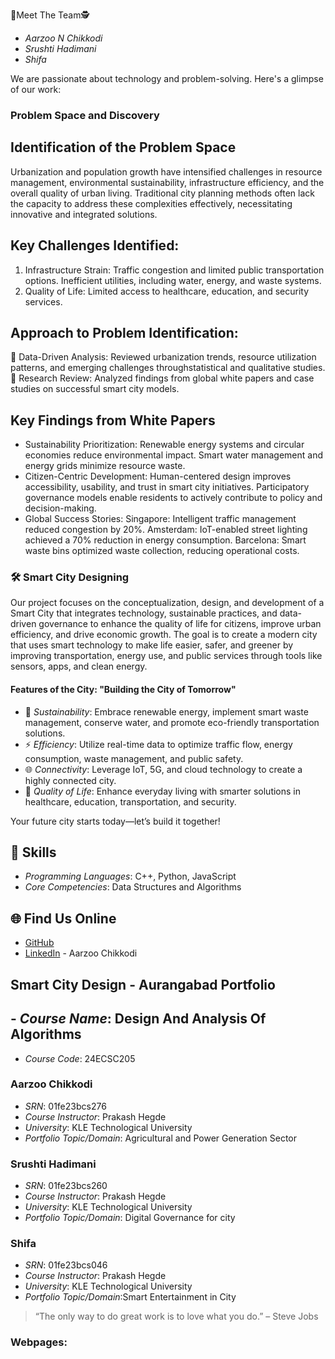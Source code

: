 
🥷Meet The Team🕵️
- *Aarzoo N Chikkodi*
- *Srushti Hadimani*
- *Shifa*

We are passionate about technology and problem-solving. Here's a glimpse of our work:
### Problem Space and Discovery
## Identification of the Problem Space
Urbanization and population growth have intensified challenges in resource management, environmental sustainability, infrastructure efficiency, and the overall quality of urban living. Traditional city planning methods often lack the capacity to address these complexities effectively, necessitating innovative and integrated solutions.

## Key Challenges Identified:
1. Infrastructure Strain:
Traffic congestion and limited public transportation options.
Inefficient utilities, including water, energy, and waste systems.
2. Quality of Life:
Limited access to healthcare, education, and security services.
## Approach to Problem Identification:
🌱 Data-Driven Analysis: Reviewed urbanization trends, resource utilization patterns, and emerging challenges throughstatistical and qualitative studies.
🌱 Research Review: Analyzed findings from global white papers and case studies on successful smart city models.

## Key Findings from White Papers
- Sustainability Prioritization:
Renewable energy systems and circular economies reduce environmental impact.
Smart water management and energy grids minimize resource waste.
- Citizen-Centric Development:
Human-centered design improves accessibility, usability, and trust in smart city initiatives.
Participatory governance models enable residents to actively contribute to policy and decision-making.
- Global Success Stories:
Singapore: Intelligent traffic management reduced congestion by 20%.
Amsterdam: IoT-enabled street lighting achieved a 70% reduction in energy consumption.
Barcelona: Smart waste bins optimized waste collection, reducing operational costs.

### 🛠️ Smart City Designing
Our project focuses on the conceptualization, design, and development of a Smart City that integrates technology, sustainable practices, and data-driven governance to enhance the quality of life for citizens, improve urban efficiency, and drive economic growth. The goal is to create a modern city that uses smart technology to make life easier, safer, and greener by improving transportation, energy use, and public services through tools like sensors, apps, and clean energy.

#### Features of the City: "Building the City of Tomorrow"
- 🌱 *Sustainability*: Embrace renewable energy, implement smart waste management, conserve water, and promote eco-friendly transportation solutions.
- ⚡ *Efficiency*: Utilize real-time data to optimize traffic flow, energy consumption, waste management, and public safety.
- 🌐 *Connectivity*: Leverage IoT, 5G, and cloud technology to create a highly connected city.
- 🌟 *Quality of Life*: Enhance everyday living with smarter solutions in healthcare, education, transportation, and security.

Your future city starts today—let’s build it together!

## 🚀 Skills
- *Programming Languages*: C++, Python, JavaScript
- *Core Competencies*: Data Structures and Algorithms


## 🌐 Find Us Online
- [GitHub](https://github.com)
- [LinkedIn](https://linkedin.com) - Aarzoo Chikkodi

## Smart City Design - Aurangabad Portfolio

## - *Course Name*: Design And Analysis Of Algorithms
   - *Course Code*: 24ECSC205
### Aarzoo Chikkodi
- *SRN*: 01fe23bcs276
- *Course Instructor*: Prakash Hegde
- *University*: KLE Technological University
- *Portfolio Topic/Domain*:  Agricultural and Power Generation Sector

### Srushti Hadimani
- *SRN*: 01fe23bcs260
- *Course Instructor*: Prakash Hegde
- *University*: KLE Technological University
- *Portfolio Topic/Domain*: Digital Governance for city

### Shifa
- *SRN*: 01fe23bcs046
- *Course Instructor*: Prakash Hegde
- *University*: KLE Technological University
- *Portfolio Topic/Domain*:Smart Entertainment in City

> “The only way to do great work is to love what you do.” – Steve Jobs
### Webpages:

